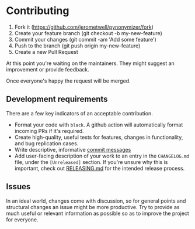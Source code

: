 # Contributing

1. Fork it (https://github.com/jerometwell/pynonymizer/fork)
2. Create your feature branch (git checkout -b my-new-feature)
3. Commit your changes (git commit -am 'Add some feature')
4. Push to the branch (git push origin my-new-feature)
5. Create a new Pull Request

At this point you're waiting on the maintainers. They might suggest an improvement or provide feedback.

Once everyone's happy the request will be merged.

## Development requirements

There are a few key indicators of an acceptable contribution. 

* Format your code with `black`. A github action will automatically format incoming PRs if it's required.
* Create high-quality, useful tests for features, changes in functionality, and bug replication cases.
* Write descriptive, informative [commit messages](http://tbaggery.com/2008/04/19/a-note-about-git-commit-messages.html)
* Add user-facing description of your work to an entry in the `CHANGELOG.md` file, under the `[Unreleased]` section. If you're unsure why this is important, check out [RELEASING.md](RELEASING.md) for the intended release process.

## Issues

In an ideal world, changes come with discussion, so for general points and structural changes an issue might be more productive.
Try to provide as much useful or relevant information as possible so as to improve the project for everyone.

